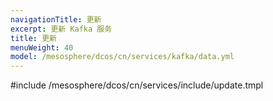 ```yaml
---
navigationTitle: 更新
excerpt: 更新 Kafka 服务
title: 更新
menuWeight: 40
model: /mesosphere/dcos/cn/services/kafka/data.yml
---
```


#include /mesosphere/dcos/cn/services/include/update.tmpl
